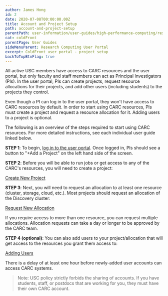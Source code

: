 ```yaml
---
author: James Hong
id: 2
date: 2020-07-08T00:00:00.00Z
title: Account and Project Setup
path: account-and-project-setup
parentPath: user-information/user-guides/high-performance-computing/research-computing-user-portal
cat: coldFront
parentPage: User Guides
sideMenuParent: Research Computing User Portal
excerpt: ColdFront user portal - project setup
backToTopBtnFlag: true
---
```


All active USC members have access to CARC resources and the user portal, but only faculty and staff members can act as Principal Investigators (PIs). In the user portal, PIs can create projects, request resource allocations for their projects, and add other users (including students) to the projects they control.

Even though a PI can log in to the user portal, they won't have access to CARC resources by default. In order to start using CARC resources, PIs must create a project and request a resource allocation for it. Adding users to a project is optional.

The following is an overview of the steps required to start using CARC resources. For more detailed instructions, see each individual user guide linked below.  

**STEP 1**: To begin, [log in to the user portal](https://hpcaccount.usc.edu/). Once logged in, PIs should see a button to "+Add a Project" on the left hand side of the screen.

**STEP 2**:  Before you will be able to run jobs or get access to any of the CARC's resources, you will need to create a project:  

[Create New Project](create-a-new-project)  

**STEP 3**:  Next, you will need to request an allocation to at least one resource (cluster, storage, cloud, etc.).  Most projects should request an allocation of the Discovery cluster:

[Request New Allocation](request-new-allocation)

If you require access to more than one resource, you can request multiple allocations. Allocation requests can take a day or longer to be approved by the CARC team.

**STEP 4 (optional)**: You can also add users to your project/allocation that will get access to the resources you grant them access to:  

[Adding Users](adding-users-to-project-or-allocation)  

There is a delay of at least one hour before newly-added user accounts can access CARC systems.

> Note:  USC policy strictly forbids the sharing of accounts. If you have students, staff, or postdocs that are working for you, they must have their own CARC account.
